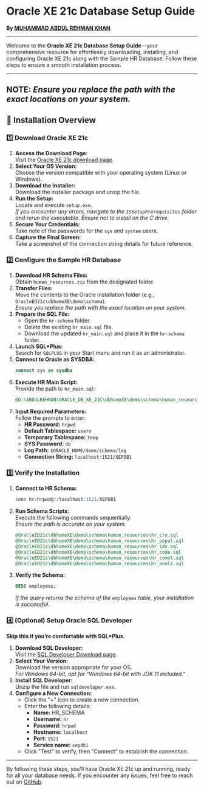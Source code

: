 # Oracle XE 21c Database Setup Guide

**By [MUHAMMAD ABDUL REHMAN KHAN](https://github.com/mabdulrehmankhan)**

---

Welcome to the **Oracle XE 21c Database Setup Guide**—your comprehensive resource for effortlessly downloading, installing, and configuring Oracle XE 21c along with the Sample HR Database. Follow these steps to ensure a smooth installation process.

---
**NOTE:** *Ensure you replace the path with the exact locations on your system.*
---

## 🚀 Installation Overview

### 1️⃣ Download Oracle XE 21c

1. **Access the Download Page:**  
   Visit the [Oracle XE 21c download page](https://www.oracle.com/database/technologies/xe-downloads.html).
2. **Select Your OS Version:**  
   Choose the version compatible with your operating system (Linux or Windows).
3. **Download the Installer:**  
   Download the installer package and unzip the file.
4. **Run the Setup:**  
   Locate and execute `setup.exe`.  
   *If you encounter any errors, navigate to the `ISSetupPrerequisites` folder and rerun the executable. Ensure not to install on the C drive.*
5. **Secure Your Credentials:**  
   Take note of the passwords for the `sys` and `system` users.
6. **Capture the Final Screen:**  
   Take a screenshot of the connection string details for future reference.

### 2️⃣ Configure the Sample HR Database

1. **Download HR Schema Files:**  
   Obtain `human_resources.zip` from the designated folder.
2. **Transfer Files:**  
   Move the contents to the Oracle installation folder (e.g., `OracleED21c\dbhomeXE\demo\schema`).  
   *Ensure you replace the path with the exact location on your system.*
3. **Prepare the SQL File:**  
   - Open the `hr-schema` folder.
   - Delete the existing `hr_main.sql` file.
   - Download the updated `hr_main.sql` and place it in the `hr-schema` folder.
4. **Launch SQL*Plus:**  
   Search for `SQLPLUS` in your Start menu and run it as an administrator.
5. **Connect to Oracle as SYSDBA:**
    ```sql
    connect sys as sysdba
    ```
6. **Execute HR Main Script:**  
   Provide the path to `hr_main.sql`:
    ```sql
    @D:\ABDULREHMAN\ORACLE_DB_XE_21C\dbhomeXE\demo\schema\human_resources\hr_main.sql
    ```
7. **Input Required Parameters:**  
   Follow the prompts to enter:
   - **HR Password:** `hrpwd`
   - **Default Tablespace:** `users`
   - **Temporary Tablespace:** `temp`
   - **SYS Password:** `db`
   - **Log Path:** `$ORACLE_HOME/demo/schema/log`
   - **Connection String:** `localhost:1521/XEPDB1`

### 3️⃣ Verify the Installation

1. **Connect to HR Schema:**
    ```sql
    conn hr/hrpwd@//localhost:1521/XEPDB1
    ```
2. **Run Schema Scripts:**  
   Execute the following commands sequentially:  
   *Ensure the path is accurate on your system.*
    ```sql
    @OracleED21c\dbhomeXE\demo\schema\human_resources\hr_cre.sql
    @OracleED21c\dbhomeXE\demo\schema\human_resources\hr_popul.sql
    @OracleED21c\dbhomeXE\demo\schema\human_resources\hr_idx.sql
    @OracleED21c\dbhomeXE\demo\schema\human_resources\hr_code.sql
    @OracleED21c\dbhomeXE\demo\schema\human_resources\hr_comnt.sql
    @OracleED21c\dbhomeXE\demo\schema\human_resources\hr_analz.sql
    ```
3. **Verify the Schema:**
    ```sql
    DESC employees;
    ```
   *If the query returns the schema of the `employees` table, your installation is successful.*

### 4️⃣ (Optional) Setup Oracle SQL Developer

**Skip this if you’re comfortable with SQL*Plus.**

1. **Download SQL Developer:**  
   Visit the [SQL Developer Download page](https://www.oracle.com/database/sqldeveloper/technologies/download/).
2. **Select Your Version:**  
   Download the version appropriate for your OS.  
   *For Windows 64-bit, opt for "Windows 64-bit with JDK 11 included."*
3. **Install SQL Developer:**  
   Unzip the file and run `sqldeveloper.exe`.
4. **Configure a New Connection:**
   - Click the "+" icon to create a new connection.
   - Enter the following details:
     - **Name:** HR_SCHEMA
     - **Username:** `hr`
     - **Password:** `hrpwd`
     - **Hostname:** `localhost`
     - **Port:** `1521`
     - **Service name:** `xepdb1`
   - Click "Test" to verify, then "Connect" to establish the connection.

---

By following these steps, you’ll have Oracle XE 21c up and running, ready for all your database needs. If you encounter any issues, feel free to reach out on [GitHub](https://github.com/mabdulrehmankhan).
